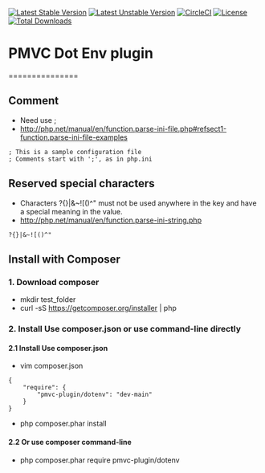 [![Latest Stable Version](https://poser.pugx.org/pmvc-plugin/dotenv/v/stable)](https://packagist.org/packages/pmvc-plugin/dotenv) 
[![Latest Unstable Version](https://poser.pugx.org/pmvc-plugin/dotenv/v/unstable)](https://packagist.org/packages/pmvc-plugin/dotenv) 
[![CircleCI](https://circleci.com/gh/pmvc-plugin/dotenv/tree/main.svg?style=svg)](https://circleci.com/gh/pmvc-plugin/dotenv/tree/main)
[![License](https://poser.pugx.org/pmvc-plugin/dotenv/license)](https://packagist.org/packages/pmvc-plugin/dotenv)
[![Total Downloads](https://poser.pugx.org/pmvc-plugin/dotenv/downloads)](https://packagist.org/packages/pmvc-plugin/dotenv) 

# PMVC Dot Env plugin 
===============

## Comment
   * Need use ;
   * http://php.net/manual/en/function.parse-ini-file.php#refsect1-function.parse-ini-file-examples
```
; This is a sample configuration file
; Comments start with ';', as in php.ini
```
## Reserved special characters
   * Characters ?{}|&~![()^" must not be used anywhere in the key and have a special meaning in the value.
   * http://php.net/manual/en/function.parse-ini-string.php
```
?{}|&~![()^"
```


## Install with Composer
### 1. Download composer
   * mkdir test_folder
   * curl -sS https://getcomposer.org/installer | php

### 2. Install Use composer.json or use command-line directly
#### 2.1 Install Use composer.json
   * vim composer.json
```
{
    "require": {
        "pmvc-plugin/dotenv": "dev-main"
    }
}
```
   * php composer.phar install

#### 2.2 Or use composer command-line
   * php composer.phar require pmvc-plugin/dotenv

